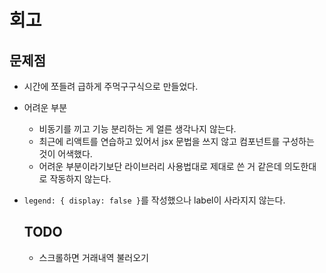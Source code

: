 # 회고

## 문제점

- 시간에 쪼들려 급하게 주먹구구식으로 만들었다.
- 어려운 부분
  - 비동기를 끼고 기능 분리하는 게 얼른 생각나지 않는다.
  - 최근에 리액트를 연습하고 있어서 jsx 문법을 쓰지 않고 컴포넌트를 구성하는 것이 어색했다.
  - 어려운 부분이라기보단 라이브러리 사용법대로 제대로 쓴 거 같은데 의도한대로 작동하지 않는다.
- `legend: { display: false }`를 작성했으나 label이 사라지지 않는다.

  ## TODO

  - 스크롤하면 거래내역 불러오기